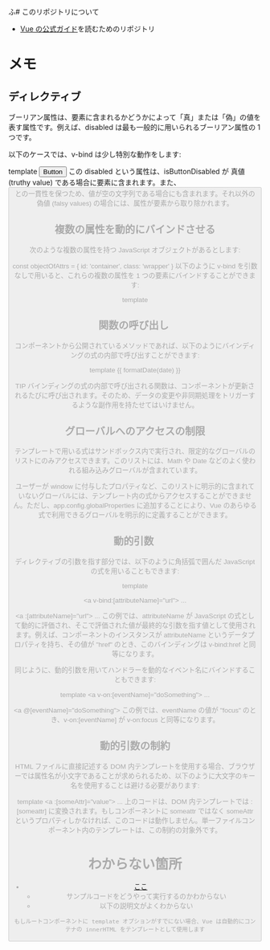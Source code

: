 ふ# このリポジトリについて

- [Vue の公式ガイド](https://ja.vuejs.org/guide/essentials/application.html)を読むためのリポジトリ

# メモ

## ディレクティブ

ブーリアン属性は、要素に含まれるかどうかによって「真」または「偽」の値を表す属性です。例えば、disabled は最も一般的に用いられるブーリアン属性の 1 つです。

以下のケースでは、v-bind は少し特別な動作をします:

template
<button :disabled="isButtonDisabled">Button</button>
この disabled という属性は、isButtonDisabled が 真値 (truthy value) である場合に要素に含まれます。また、<button disabled=""> との一貫性を保つため、値が空の文字列である場合にも含まれます。それ以外の偽値 (falsy values) の場合には、属性が要素から取り除かれます。

## 複数の属性を動的にバインドさせる

次のような複数の属性を持つ JavaScript オブジェクトがあるとします:


const objectOfAttrs = {
  id: 'container',
  class: 'wrapper'
}
以下のように v-bind を引数なしで用いると、これらの複数の属性を 1 つの要素にバインドすることができます:

template
<div v-bind="objectOfAttrs"></div>

## 関数の呼び出し ​

コンポーネントから公開されているメソッドであれば、以下のようにバインディングの式の内部で呼び出すことができます:

template
<time :title="toTitleDate(date)" :datetime="date">
  {{ formatDate(date) }}
</time>

TIP
バインディングの式の内部で呼び出される関数は、コンポーネントが更新されるたびに呼び出されます。そのため、データの変更や非同期処理をトリガーするような副作用を持たせてはいけません。

## グローバルへのアクセスの制限 ​

テンプレートで用いる式はサンドボックス内で実行され、限定的なグローバルのリストにのみアクセスできます。このリストには、Math や Date などのよく使われる組み込みグローバルが含まれています。

ユーザーが window に付与したプロパティなど、このリストに明示的に含まれていないグローバルには、テンプレート内の式からアクセスすることができません。ただし、app.config.globalProperties に追加することにより、Vue のあらゆる式で利用できるグローバルを明示的に定義することができます。

## 動的引数 ​

ディレクティブの引数を指す部分では、以下のように角括弧で囲んだ JavaScript の式を用いることもできます:

template
<!--
引数で使用できる式には、いくつか制約があります。詳細は以下の
「動的引数の値に関する制約」および「動的引数の構文上の制約」セクションで説明します。
-->
<a v-bind:[attributeName]="url"> ... </a>

<!-- 省略記法 -->
<a :[attributeName]="url"> ... </a>
この例では、attributeName が JavaScript の式として動的に評価され、そこで評価された値が最終的な引数を指す値として使用されます。例えば、コンポーネントのインスタンスが attributeName というデータプロパティを持ち、その値が "href" のとき、このバインディングは v-bind:href と同等になります。

同じように、動的引数を用いてハンドラーを動的なイベント名にバインドすることもできます:

template
<a v-on:[eventName]="doSomething"> ... </a>

<!-- 省略記法 -->
<a @[eventName]="doSomething">
この例では、eventName の値が "focus" のとき、v-on:[eventName] が v-on:focus と同等になります。


## 動的引数の制約

HTML ファイルに直接記述する DOM 内テンプレートを使用する場合、ブラウザーでは属性名が小文字であることが求められるため、以下のように大文字のキー名を使用することは避ける必要があります:

template
<a :[someAttr]="value"> ... </a>
上のコードは、DOM 内テンプレートでは :[someattr] に変換されます。もしコンポーネントに someattr ではなく someAttr というプロパティしかなければ、このコードは動作しません。単一ファイルコンポーネント内のテンプレートは、この制約の対象外です。





# わからない箇所

- [ここ](https://ja.vuejs.org/guide/essentials/application.html#mounting-the-app:~:text=DOM%20%E5%86%85%E3%81%AE%E3%83%AB%E3%83%BC%E3%83%88%E3%82%B3%E3%83%B3%E3%83%9D%E3%83%BC%E3%83%8D%E3%83%B3%E3%83%88%E3%83%86%E3%83%B3%E3%83%97%E3%83%AC%E3%83%BC%E3%83%88)
  - サンプルコードをどうやって実行するのかわからない
  - 以下の説明文がよくわからない

```
もしルートコンポーネントに template オプションがすでにない場合、Vue は自動的にコンテナの innerHTML をテンプレートとして使用します
```
